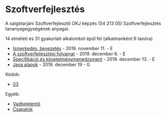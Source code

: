 # Szoftverfejlesztés
	
A salgótarjáni Szoftverfejlesztő OKJ képzés (54 213 05) Szoftverfejlesztés tananyagegységének anyagai.

14 elméleti és 31 gyakorlati alkalomból épül fel (alkalmanként 6 tanóra)

- [Ismerkedés, bevezetés](00-ismerkedes-bevezetes.md) - 2019. november 11. - E
- [A szoftverfejlesztési folyamat](01-a-szoftverfejlesztesi-folyamat.md) - 2019. december 6. - E
- [Specifikáció és követelménymenedzsment](02-specifikácio-es-kovetelmenymenedzsment.md) - 2019. december 13. - E
- [Java alapok](03-java-alapok.md) - 2019. december 19 - G

Kódok:
- [03](code/03)

Egyéb:

- [Vadbejelentő](vadbejelento.md)
- [Csapatok](csapatok.md)